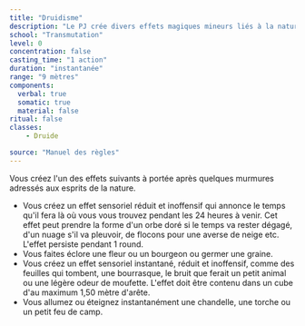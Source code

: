 ```yaml
---
title: "Druidisme"
description: "Le PJ crée divers effets magiques mineurs liés à la nature."
school: "Transmutation"
level: 0
concentration: false
casting_time: "1 action"
duration: "instantanée"
range: "9 mètres"
components:
  verbal: true
  somatic: true
  material: false
ritual: false
classes:
    - Druide

source: "Manuel des règles"
---
```

Vous créez l'un des effets suivants à portée après quelques murmures adressés aux esprits de la nature.
* Vous créez un effet sensoriel réduit et inoffensif qui annonce le temps qu'il fera là où vous vous trouvez pendant les 24 heures à venir. Cet effet peut prendre la forme d'un orbe doré si le temps va rester dégagé, d'un nuage s'il va pleuvoir, de flocons pour une averse de neige etc. L'effet persiste pendant 1 round.
* Vous faites éclore une fleur ou un bourgeon ou germer une graine.
* Vous créez un effet sensoriel instantané, réduit et inoffensif, comme des feuilles qui tombent, une bourrasque, le bruit que ferait un petit animal ou une légère odeur de moufette. L'effet doit être contenu dans un cube d'au maximum 1,50 mètre d'arête.
* Vous allumez ou éteignez instantanément une chandelle, une torche ou un petit feu de camp.
